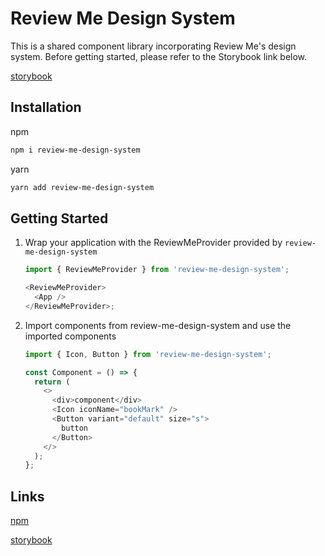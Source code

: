 # Review Me Design System

This is a shared component library incorporating Review Me's design system. Before getting started, please refer to the Storybook link below.

[storybook](https://657865daa80aa78e381921ae-dzalkrtwoi.chromatic.com/?path=/docs/button--docs)

## Installation

npm

```bash
npm i review-me-design-system
```

yarn

```bash
yarn add review-me-design-system
```

## Getting Started

1. Wrap your application with the ReviewMeProvider provided by `review-me-design-system`

   ```javascript
   import { ReviewMeProvider } from 'review-me-design-system';

   <ReviewMeProvider>
     <App />
   </ReviewMeProvider>;
   ```

2. Import components from review-me-design-system and use the imported components

   ```javascript
   import { Icon, Button } from 'review-me-design-system';

   const Component = () => {
     return (
       <>
         <div>component</div>
         <Icon iconName="bookMark" />
         <Button variant="default" size="s">
           button
         </Button>
       </>
     );
   };
   ```

## Links

[npm](https://www.npmjs.com/package/review-me-design-system)

[storybook](https://657865daa80aa78e381921ae-bxkxuxcauc.chromatic.com/?path=/docs/button--docs)

